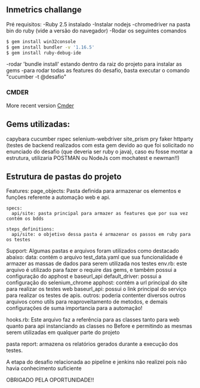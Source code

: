 ## Inmetrics challange

Pré requisitos:
-Ruby 2.5 instalado
-Instalar nodejs
-chromedriver na pasta bin do ruby (vide a versão do navegador)
-Rodar os seguintes comandos
```sh
$ gem install win32console
$ gem install bundler -v '1.16.5'
$ gem install ruby-debug-ide
```
-rodar 'bundle install' estando dentro da raiz do projeto para instalar as gems
-para rodar todas as features do desafio, basta executar o comando "cucumber -t @desafio"
### CMDER
More recent version [Cmder](https://cmder.net/)

Gems utilizadas:
-----------------
capybara
cucumber
rspec
selenium-webdriver
site_prism
pry
faker
httparty (testes de backend realizados com esta gem devido ao que foi solicitado no enunciado do desafio (que deveria ser ruby o java), caso eu fosse montar a estrutura, utilizaria POSTMAN ou NodeJs com mochatest e newman!!)


Estrutura de pastas do projeto
------------------------------
Features:
	page_objects: Pasta definida para armazenar os elementos e funções referente a automação web e api.
	
	specs:
	  api/site: pasta principal para armazer as features que por sua vez contém os bdds

	steps_definitions:
	  api/site: o objetivo dessa pasta é armazenar os passos em ruby para os testes 

Support: Algumas pastas e arquivos foram utilizados como destacado abaixo:
   data: contém o arquivo test_data.yaml que sua funcionalidade é armazer as massas de dados para serem utilizada nos testes
 env.rb: este arquivo é utilizado para fazer o require das gems, e também possui a configuração do apphost e baseurl_api
	     default_driver: possui a configuração do selenium_chrome
		        apphost: contém a url principal do site para realizar os testes web
		    baseurl_api: possui o link principal do serviço para realizar os testes de apis.
				outros: poderia contenter diversos outros arquivos como utils para reaproveitamento de metodos, e demais configurações de suma importancia para a automação!
 
 hooks.rb:
	Este arquivo faz a referência para as classes tanto para web quanto para api instanciando as classes no Before 
	e permitindo as mesmas serem utilizadas em qualquer parte do projeto

 
 pasta report:  armazena os relatórios gerados durante a execução dos testes.


 A etapa do desafio relacionada ao pipeline e jenkins não realizei pois não havia conhecimento suficiente

OBRIGADO PELA OPORTUNIDADE!!
